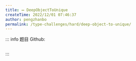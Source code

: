 ```yaml
---
title: ➖ DeepObjectToUnique
createTime: 2022/12/01 07:46:37
author: pengzhanbo
permalink: /type-challenges/hard/deep-object-to-unique/
---
```


::: info 题目
Github: []()

```ts
```
:::
